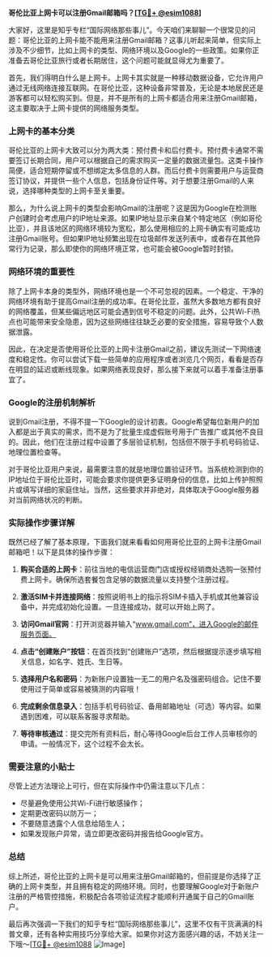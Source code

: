 **哥伦比亚上网卡可以注册Gmail邮箱吗？[[TG💪+ @esim1088](https://t.me/s/esim1088)]**

大家好，这里是知乎专栏“国际网络那些事儿”。今天咱们来聊聊一个很常见的问题：哥伦比亚的上网卡能不能用来注册Gmail邮箱？这事儿听起来简单，但实际上涉及不少细节，比如上网卡的类型、网络环境以及Google的一些政策。如果你正准备去哥伦比亚旅行或者长期居住，这个问题可能就显得尤为重要了。

首先，我们得明白什么是上网卡。上网卡其实就是一种移动数据设备，它允许用户通过无线网络连接互联网。在哥伦比亚，这种设备非常普及，无论是本地居民还是游客都可以轻松购买到。但是，并不是所有的上网卡都适合用来注册Gmail邮箱，这主要取决于上网卡提供的网络服务类型。

### 上网卡的基本分类

哥伦比亚的上网卡大致可以分为两大类：预付费卡和后付费卡。预付费卡通常不需要签订长期合同，用户可以根据自己的需求购买一定量的数据流量包。这类卡操作简便，适合短期停留或不想绑定太多信息的人群。而后付费卡则需要用户与运营商签订协议，并提供一些个人信息，包括身份证件等。对于想要注册Gmail的人来说，选择哪种类型的上网卡至关重要。

那么，为什么说上网卡的类型会影响Gmail的注册呢？这是因为Google在检测账户创建时会考虑用户的IP地址来源。如果IP地址显示来自某个特定地区（例如哥伦比亚），并且该地区的网络环境较为宽松，那么使用相应的上网卡确实有可能成功注册Gmail账号。但如果IP地址频繁出现在垃圾邮件发送列表中，或者存在其他异常行为记录，那么即使你的网络环境正常，也可能会被Google暂时封锁。

### 网络环境的重要性

除了上网卡本身的类型外，网络环境也是一个不可忽视的因素。一个稳定、干净的网络环境有助于提高Gmail注册的成功率。在哥伦比亚，虽然大多数地方都有良好的网络覆盖，但某些偏远地区可能会遇到信号不稳定的问题。此外，公共Wi-Fi热点也可能带来安全隐患，因为这些网络往往缺乏必要的安全措施，容易导致个人数据泄露。

因此，在决定是否使用哥伦比亚的上网卡注册Gmail之前，建议先测试一下网络速度和稳定性。你可以尝试下载一些简单的应用程序或者浏览几个网页，看看是否存在明显的延迟或断线现象。如果网络表现良好，那么接下来就可以着手准备注册事宜了。

### Google的注册机制解析

说到Gmail注册，不得不提一下Google的设计初衷。Google希望每位新用户的加入都是出于真实的需求，而不是为了批量生成虚假账号用于广告推广或其他不良目的。因此，他们在注册过程中设置了多层验证机制，包括但不限于手机号码验证、地理位置检查等。

对于哥伦比亚用户来说，最需要注意的就是地理位置验证环节。当系统检测到你的IP地址位于哥伦比亚时，可能会要求你提供更多证明身份的信息，比如上传护照照片或填写详细的家庭住址。当然，这些要求并非绝对，具体取决于Google服务器对当前网络状况的判断。

### 实际操作步骤详解

既然已经了解了基本原理，下面我们就来看看如何用哥伦比亚的上网卡注册Gmail邮箱吧！以下是具体的操作步骤：

1. **购买合适的上网卡**：前往当地的电信运营商门店或授权经销商处选购一张预付费上网卡。确保所选套餐包含足够的数据流量以支持整个注册过程。
   
2. **激活SIM卡并连接网络**：按照说明书上的指示将SIM卡插入手机或其他兼容设备中，并完成初始化设置。一旦连接成功，就可以开始上网了。

3. **访问Gmail官网**：打开浏览器并输入“www.gmail.com”，进入Google的邮件服务页面。

4. **点击“创建账户”按钮**：在首页找到“创建账户”选项，然后根据提示逐步填写相关信息，如名字、姓氏、生日等。

5. **选择用户名和密码**：为新账户设置独一无二的用户名及强密码组合。记住不要使用过于简单或容易被猜测的内容哦！

6. **完成剩余信息录入**：包括手机号码验证、备用邮箱地址（可选）等内容。如果遇到困难，可以联系客服寻求帮助。

7. **等待审核通过**：提交完所有资料后，耐心等待Google后台工作人员审核你的申请。一般情况下，这个过程不会太长。

### 需要注意的小贴士

尽管上述方法理论上可行，但在实际操作中仍需注意以下几点：
- 尽量避免使用公共Wi-Fi进行敏感操作；
- 定期更改密码以防万一；
- 不要随意透露个人信息给陌生人；
- 如果发现账户异常，请立即更改密码并报告给Google官方。

### 总结

综上所述，哥伦比亚的上网卡是可以用来注册Gmail邮箱的，但前提是你选择了正确的上网卡类型，并且拥有稳定的网络环境。同时，也要理解Google对于新账户注册的严格管控措施，积极配合各项验证流程才能顺利开通属于自己的Gmail账户。

最后再次强调一下我们的知乎专栏“国际网络那些事儿”，这里不仅有干货满满的科普文章，还有各种实用技巧分享给大家。如果你对这方面感兴趣的话，不妨关注一下哦～[[TG💪+ @esim1088](https://t.me/s/esim1088) ![Image](https://i.postimg.cc/4NQfJmqS/Snipaste-2025-05-13-00-14-12.png)]